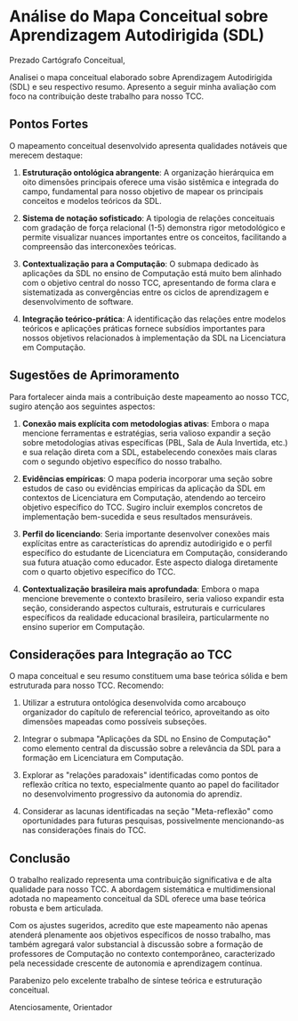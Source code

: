 # Análise do Mapa Conceitual sobre Aprendizagem Autodirigida (SDL)

Prezado Cartógrafo Conceitual,

Analisei o mapa conceitual elaborado sobre Aprendizagem Autodirigida (SDL) e seu respectivo resumo. Apresento a seguir minha avaliação com foco na contribuição deste trabalho para nosso TCC.

## Pontos Fortes

O mapeamento conceitual desenvolvido apresenta qualidades notáveis que merecem destaque:

1. **Estruturação ontológica abrangente**: A organização hierárquica em oito dimensões principais oferece uma visão sistêmica e integrada do campo, fundamental para nosso objetivo de mapear os principais conceitos e modelos teóricos da SDL.

2. **Sistema de notação sofisticado**: A tipologia de relações conceituais com gradação de força relacional (1-5) demonstra rigor metodológico e permite visualizar nuances importantes entre os conceitos, facilitando a compreensão das interconexões teóricas.

3. **Contextualização para a Computação**: O submapa dedicado às aplicações da SDL no ensino de Computação está muito bem alinhado com o objetivo central do nosso TCC, apresentando de forma clara e sistematizada as convergências entre os ciclos de aprendizagem e desenvolvimento de software.

4. **Integração teórico-prática**: A identificação das relações entre modelos teóricos e aplicações práticas fornece subsídios importantes para nossos objetivos relacionados à implementação da SDL na Licenciatura em Computação.

## Sugestões de Aprimoramento

Para fortalecer ainda mais a contribuição deste mapeamento ao nosso TCC, sugiro atenção aos seguintes aspectos:

1. **Conexão mais explícita com metodologias ativas**: Embora o mapa mencione ferramentas e estratégias, seria valioso expandir a seção sobre metodologias ativas específicas (PBL, Sala de Aula Invertida, etc.) e sua relação direta com a SDL, estabelecendo conexões mais claras com o segundo objetivo específico do nosso trabalho.

2. **Evidências empíricas**: O mapa poderia incorporar uma seção sobre estudos de caso ou evidências empíricas da aplicação da SDL em contextos de Licenciatura em Computação, atendendo ao terceiro objetivo específico do TCC. Sugiro incluir exemplos concretos de implementação bem-sucedida e seus resultados mensuráveis.

3. **Perfil do licenciando**: Seria importante desenvolver conexões mais explícitas entre as características do aprendiz autodirigido e o perfil específico do estudante de Licenciatura em Computação, considerando sua futura atuação como educador. Este aspecto dialoga diretamente com o quarto objetivo específico do TCC.

4. **Contextualização brasileira mais aprofundada**: Embora o mapa mencione brevemente o contexto brasileiro, seria valioso expandir esta seção, considerando aspectos culturais, estruturais e curriculares específicos da realidade educacional brasileira, particularmente no ensino superior em Computação.

## Considerações para Integração ao TCC

O mapa conceitual e seu resumo constituem uma base teórica sólida e bem estruturada para nosso TCC. Recomendo:

1. Utilizar a estrutura ontológica desenvolvida como arcabouço organizador do capítulo de referencial teórico, aproveitando as oito dimensões mapeadas como possíveis subseções.

2. Integrar o submapa "Aplicações da SDL no Ensino de Computação" como elemento central da discussão sobre a relevância da SDL para a formação em Licenciatura em Computação.

3. Explorar as "relações paradoxais" identificadas como pontos de reflexão crítica no texto, especialmente quanto ao papel do facilitador no desenvolvimento progressivo da autonomia do aprendiz.

4. Considerar as lacunas identificadas na seção "Meta-reflexão" como oportunidades para futuras pesquisas, possivelmente mencionando-as nas considerações finais do TCC.

## Conclusão

O trabalho realizado representa uma contribuição significativa e de alta qualidade para nosso TCC. A abordagem sistemática e multidimensional adotada no mapeamento conceitual da SDL oferece uma base teórica robusta e bem articulada.

Com os ajustes sugeridos, acredito que este mapeamento não apenas atenderá plenamente aos objetivos específicos de nosso trabalho, mas também agregará valor substancial à discussão sobre a formação de professores de Computação no contexto contemporâneo, caracterizado pela necessidade crescente de autonomia e aprendizagem contínua.

Parabenizo pelo excelente trabalho de síntese teórica e estruturação conceitual.

Atenciosamente,
Orientador
